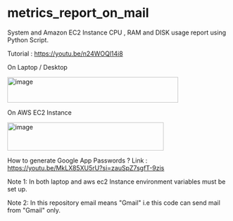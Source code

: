 # metrics_report_on_mail
System and Amazon EC2 Instance CPU , RAM and DISK usage report using Python Script.

Tutorial : https://youtu.be/n24WOQl14i8

On Laptop / Desktop

<img width="388" height="58" alt="image" src="https://github.com/user-attachments/assets/c2c5277d-1903-44b2-ba05-70e091f8f8d3" />

On AWS EC2 Instance

<img width="355" height="64" alt="image" src="https://github.com/user-attachments/assets/313e83df-de58-4875-96cd-fd290ca47278" />

How to generate Google App Passwords ?
Link : https://youtu.be/MkLX85XU5rU?si=zauSpZ7sgfT-9zis

Note 1: In both laptop and aws ec2 Instance environment variables must be set up.

Note 2: In this repository email means "Gmail" i.e this code can send mail from "Gmail" only.
